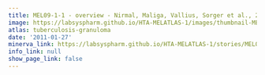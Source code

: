 ```yaml
---
title: MEL09-1-1 - overview - Nirmal, Maliga, Vallius, Sorger et al., 2021
image: https://labsyspharm.github.io/HTA-MELATLAS-1/images/thumbnail-MEL09-1-1-overview.jpg
atlas: tuberculosis-granuloma
date: '2011-01-27'
minerva_link: https://labsyspharm.github.io/HTA-MELATLAS-1/stories/MEL09-1-1-overview.html
info_link: null
show_page_link: false
---
```

